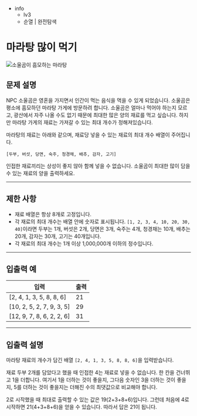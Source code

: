 - info
    - lv3
    - 순열 | 완전탐색

# 마라탕 많이 먹기
![소울곰이 흠모하는 마라탕](./12_1.webp)

## 문제 설명
NPC 소울곰은 영혼을 가지면서 인간이 먹는 음식을 먹을 수 있게 되었습니다. 소울곰은 평소에 흠모하던 마라탕 가게에 방문하려 합니다. 소울곰은 얼마나 먹어야 하는지 모르고, 광산에서 자주 나올 수도 없기 때문에 최대한 많은 양의 재료를 먹고 싶습니다. 하지만 마라탕 가게의 재료는 가져갈 수 있는 최대 개수가 정해져있습니다.

마라탕의 재료는 아래와 같으며, 재료당 넣을 수 있는 재료의 최대 개수 배열이 주어집니다.

```text
[두부, 버섯, 당면, 숙주, 청경채, 배추, 감자, 고기]
```

인접한 재료끼리는 상성이 좋지 않아 함께 넣을 수 없습니다. 소울곰이 최대한 많이 담을 수 있는 재료의 양을 출력하세요.

---

## 제한 사항

- 재료 배열은 항상 8개로 고정입니다.
- 각 재료의 최대 개수는 배열 안에 숫자로 표시됩니다. `[1, 2, 3, 4, 10, 20, 30, 40]`이라면 두부는 1개, 버섯은 2개, 당면은 3개, 숙주는 4개, 청경채는 10개, 배추는 20개, 감자는 30개, 고기는 40개입니다.
- 각 재료의 최대 개수는 1개 이상 1,000,000개 이하의 정수입니다.

---

## 입출력 예

| 입력 | 출력 |
| --- | --- |
| [2, 4, 1, 3, 5, 8, 8, 6] | 21 |
| [10, 2, 5, 2, 7, 9, 3, 5] | 29 |
| [12, 9, 7, 8, 6, 2, 2, 6] | 31 |

---

## 입출력 설명

마라탕 재료의 개수가 담긴 배열 `[2, 4, 1, 3, 5, 8, 8, 6]`을 입력받습니다.

재료 두부 2개를 담았다고 했을 때 인접한 4는 재료로 넣을 수 없습니다. 한 칸을 건너뛰고 1을 더합니다. 여기서 1을 더하는 것이 좋을지, 그다음 숫자인 3을 더하는 것이 좋을지, 5를 더하는 것이 좋을지는 더해진 수의 최댓값으로 비교해야 합니다.

2로 시작했을 때 최대로 출력할 수 있는 값은 19(2+3+8+6)입니다. 그런데 처음에 4로 시작하면 21(4+3+8+6)을 얻을 수 있습니다. 따라서 답은 21이 됩니다.
